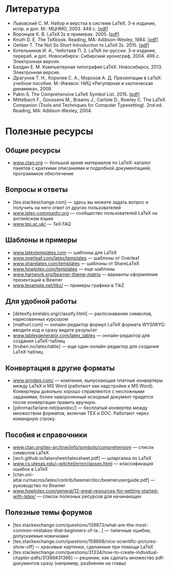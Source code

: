 Литература
==========

- Львовский С. М. Набор и верстка в системе LaTeX. 3-е издание, испр. и доп. М.: МЦНМО, 2003. 448 с. [[pdf]](http://www.mccme.ru/free-books/llang/newllang.pdf)
- Воронцов К. В. LaTeX 2ε в примерах. 2005. [[pdf]](http://www.ccas.ru/voron/download/voron05latex.pdf)
- Knuth D. E. The TeXbook. Reading, MA: Addison-Wesley, 1984. [[pdf]](http://www.ctex.org/documents/shredder/src/texbook.pdf)
- Oetiker T. The Not So Short Introduction to LaTeX 2ε. 2015. [[pdf]](https://tobi.oetiker.ch/lshort/lshort.pdf)
- Котельников И. А., Чеботаев П. З. LaTeX по-русски. 3-е издание, перераб. и доп. Новосибирск: Сибирский хронограф, 2004. 496 с. Электронная версия.
- Балдин Е. М. Компьютерная типография LaTeX. Новосибирск, 2013. Электронная версия.
- Драгунов Т. Н., Королев С. А., Морозов А. Д. Презентации в LaTeX: учебное пособие. М.-Ижевск: НИЦ «Регулярная и хаотическая динамика», 2009.
- Pakin S. The Comprehensive LaTeX Symbol List. 2015. [[pdf]](http://tug.ctan.org/info/symbols/comprehensive/symbols-a4.pdf)
- Mittelbach F., Goossens M., Braams J., Carlisle D., Rowley C. The LaTeX Companion (Tools and Techniques for Computer Typesetting). 2nd ed. Reading, MA: Addison-Wesley, 2004.


Полезные ресурсы
================

Общие ресурсы
-------------
- www.ctan.org — большой архив материалов по LaTeX: каталог пакетов с краткими описаниями и подробной документацией, программное обеспечение

Вопросы и ответы
----------------
- [tex.stackexchange.com] — здесь вы можете задать вопрос и получить на него ответ от других пользователей
- www.latex-community.org — сообщество пользователей LaTeX на английском языке
- www.tex.ac.uk/ — TeX FAQ

Шаблоны и примеры
-----------------
- www.latextemplates.com — шаблоны для LaTeX
- www.overleaf.com/latex/templates — шаблоны от Overleaf
- www.sharelatex.com/templates — шаблоны от ShareLaTeX
- www.howtotex.com/templates — еще шаблоны
- www.hartwork.org/beamer-theme-matrix — варианты оформления презентаций в Beamer
- www.texample.net/tikz/ — примеры графики в TikZ

Для удобной работы
------------------
- [detexify.kirelabs.org/classify.html] — распознавание символов, нарисованных курсором
- [mathurl.com] — онлайн-редактор формул LaTeX формата WYSIWYG: вводите код и сразу видите результат
- www.tablesgenerator.com/latex_tables — онлайн-редактор для создания LaTeX-таблиц
- [truben.no/latex/table] — еще один онлайн-редактор для создания LaTeX-таблиц

Конвертация в другие форматы
----------------------------
- www.grindeq.com/ — компания, выпускающая платные конвертеры между LaTeX и MS Word (работают как надстройки к MS Word). Конвертеры довольно хорошо справляются с несложными заданиями; более навороченный исходный документ придется после конвертации править вручную.
- [johnmacfarlane.net/pandoc/] — бесплатый конвертер между множеством форматов, включая TEX и DOC. Работают через командную строку.

Пособия и справочники
---------------------
- www.ctan.org/tex-archive/info/symbols/comprehensive — список символов LaTeX
- [wch.github.io/latexsheet/latexsheet.pdf] — шпаргалка по LaTeX
- www.cs.utexas.edu/~witchel/errorclasses.html — классификация ошибок в LaTeX
- [ctan.uni-altai.ru/macros/latex/contrib/beamer/doc/beameruserguide.pdf] — руководство по Beamer
- www.howtotex.com/general/12-great-resources-for-getting-started-with-latex/ — список полезных ресурсов для начинающих

Полезные темы форумов
---------------------
- [tex.stackexchange.com/questions/139873/what-are-the-most-common-mistakes-that-beginners-of-la...] — типичные ошибки, допускаемые новичками
- [tex.stackexchange.com/questions/158668/nice-scientific-pictures-show-off] — красивые картинки, сделанные при помощи LaTeX
- [tex.stackexchange.com/questions/31334/how-to-create-individual-chapter-pdfs/31366#31366] — решение, как сделать множество pdf-документов сразу (например, разбиение на главы)

